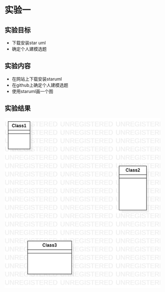 # 实验一

## 实验目标
- 下载安装star uml
- 确定个人建模选题

## 实验内容
- 在网站上下载安装staruml
- 在github上确定个人建模选题
- 使用staruml画一个图

## 实验结果

![第一个UML图](./ClassDiagram1.jpg)
